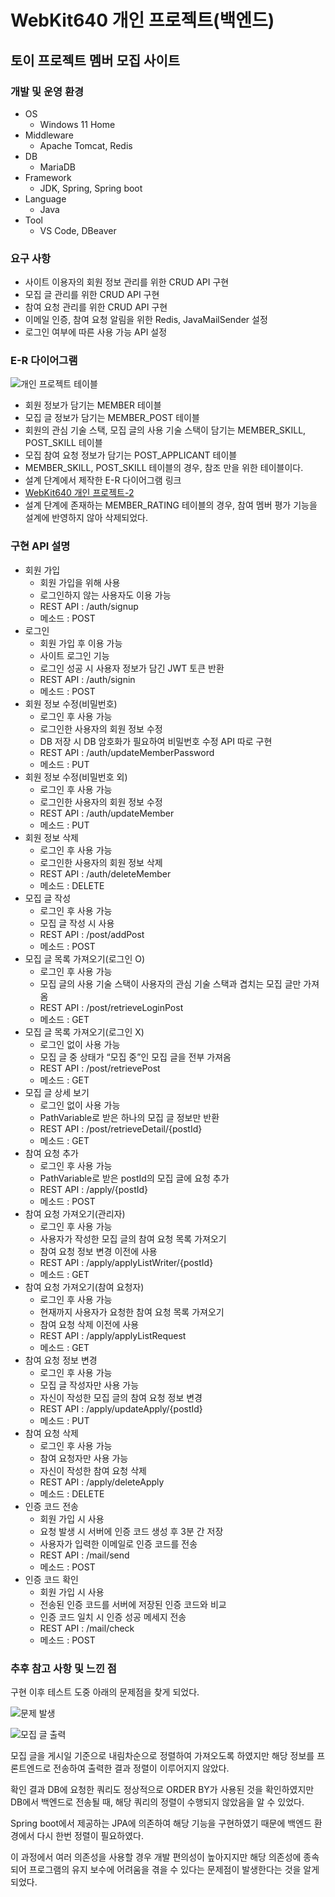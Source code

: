# WebKit640 개인 프로젝트(백엔드)

## 토이 프로젝트 멤버 모집 사이트

### 개발 및 운영 환경

- OS
  - Windows 11 Home
- Middleware
  - Apache Tomcat, Redis
- DB
  - MariaDB
- Framework
  - JDK, Spring, Spring boot
- Language
  - Java
- Tool
  - VS Code, DBeaver

### 요구 사항

- 사이트 이용자의 회원 정보 관리를 위한 CRUD API 구현
- 모집 글 관리를 위한 CRUD API 구현
- 참여 요청 관리를 위한 CRUD API 구현
- 이메일 인증, 참여 요청 알림을 위한 Redis, JavaMailSender 설정
- 로그인 여부에 따른 사용 가능 API 설정

### E-R 다이어그램

![개인 프로젝트 테이블](https://github.com/KitStu17/toy-project-spring/assets/93969485/a1ed2fb0-2a07-42be-87cc-e8ada74783ee)

- 회원 정보가 담기는 MEMBER 테이블
- 모집 글 정보가 담기는 MEMBER_POST 테이블
- 회원의 관심 기술 스택, 모집 글의 사용 기술 스택이 담기는 MEMBER_SKILL, POST_SKILL 테이블
- 모집 참여 요청 정보가 담기는 POST_APPLICANT 테이블
- MEMBER_SKILL, POST_SKILL 테이블의 경우, 참조 만을 위한 테이블이다.
- 설계 단계에서 제작한 E-R 다이어그램 링크
- [WebKit640 개인 프로젝트-2](https://brash-draw-d7b.notion.site/WebKit640-2-5502e0dc5c664e3080f8fdd920d5f186?pvs=4)
- 설계 단계에 존재하는 MEMBER_RATING 테이블의 경우, 참여 멤버 평가 기능을 설계에 반영하지 않아 삭제되었다.

### 구현 API 설명

- 회원 가입
  - 회원 가입을 위해 사용
  - 로그인하지 않는 사용자도 이용 가능
  - REST API : /auth/signup
  - 메소드 : POST
- 로그인
  - 회원 가입 후 이용 가능
  - 사이트 로그인 기능
  - 로그인 성공 시 사용자 정보가 담긴 JWT 토큰 반환
  - REST API : /auth/signin
  - 메소드 : POST
- 회원 정보 수정(비밀번호)
  - 로그인 후 사용 가능
  - 로그인한 사용자의 회원 정보 수정
  - DB 저장 시 DB 암호화가 필요하여 비밀번호 수정 API 따로 구현
  - REST API : /auth/updateMemberPassword
  - 메소드 : PUT
- 회원 정보 수정(비밀번호 외)
  - 로그인 후 사용 가능
  - 로그인한 사용자의 회원 정보 수정
  - REST API : /auth/updateMember
  - 메소드 : PUT
- 회원 정보 삭제
  - 로그인 후 사용 가능
  - 로그인한 사용자의 회원 정보 삭제
  - REST API : /auth/deleteMember
  - 메소드 : DELETE
- 모집 글 작성
  - 로그인 후 사용 가능
  - 모집 글 작성 시 사용
  - REST API : /post/addPost
  - 메소드 : POST
- 모집 글 목록 가져오기(로그인 O)
  - 로그인 후 사용 가능
  - 모집 글의 사용 기술 스택이 사용자의 관심 기술 스택과 겹치는 모집 글만 가져옴
  - REST API : /post/retrieveLoginPost
  - 메소드 : GET
- 모집 글 목록 가져오기(로그인 X)
  - 로그인 없이 사용 가능
  - 모집 글 중 상태가 “모집 중”인 모집 글을 전부 가져옴
  - REST API : /post/retrievePost
  - 메소드 : GET
- 모집 글 상세 보기
  - 로그인 없이 사용 가능
  - PathVariable로 받은 하나의 모집 글 정보만 반환
  - REST API : /post/retrieveDetail/{postId}
  - 메소드 : GET
- 참여 요청 추가
  - 로그인 후 사용 가능
  - PathVariable로 받은 postId의 모집 글에 요청 추가
  - REST API : /apply/{postId}
  - 메소드 : POST
- 참여 요청 가져오기(관리자)
  - 로그인 후 사용 가능
  - 사용자가 작성한 모집 글의 참여 요청 목록 가져오기
  - 참여 요청 정보 변경 이전에 사용
  - REST API : /apply/applyListWriter/{postId}
  - 메소드 : GET
- 참여 요청 가져오기(참여 요청자)
  - 로그인 후 사용 가능
  - 현재까지 사용자가 요청한 참여 요청 목록 가져오기
  - 참여 요청 삭제 이전에 사용
  - REST API : /apply/applyListRequest
  - 메소드 : GET
- 참여 요청 정보 변경
  - 로그인 후 사용 가능
  - 모집 글 작성자만 사용 가능
  - 자신이 작성한 모집 글의 참여 요청 정보 변경
  - REST API : /apply/updateApply/{postId}
  - 메소드 : PUT
- 참여 요청 삭제
  - 로그인 후 사용 가능
  - 참여 요청자만 사용 가능
  - 자신이 작성한 참여 요청 삭제
  - REST API : /apply/deleteApply
  - 메소드 : DELETE
- 인증 코드 전송
  - 회원 가입 시 사용
  - 요청 발생 시 서버에 인증 코드 생성 후 3분 간 저장
  - 사용자가 입력한 이메일로 인증 코드를 전송
  - REST API : /mail/send
  - 메소드 : POST
- 인증 코드 확인
  - 회원 가입 시 사용
  - 전송된 인증 코드를 서버에 저장된 인증 코드와 비교
  - 인증 코드 일치 시 인증 성공 메세지 전송
  - REST API : /mail/check
  - 메소드 : POST

### 추후 참고 사항 및 느낀 점

구현 이후 테스트 도중 아래의 문제점을 찾게 되었다.

![문제 발생](https://github.com/KitStu17/toy-project-spring/assets/93969485/c388b470-641e-4e19-8ad3-285d070ae898)

![모집 글 출력](https://github.com/KitStu17/toy-project-spring/assets/93969485/375e091e-09da-4e77-80ba-a186f9a30f2a)

모집 글을 게시일 기준으로 내림차순으로 정렬하여 가져오도록 하였지만 해당 정보를 프론트엔드로 전송하여 출력한 결과 정렬이 이루어지지 않았다.

확인 결과 DB에 요청한 쿼리도 정상적으로 ORDER BY가 사용된 것을 확인하였지만 DB에서 백엔드로 전송될 때, 해당 쿼리의 정렬이 수행되지 않았음을 알 수 있었다.

Spring boot에서 제공하는 JPA에 의존하여 해당 기능을 구현하였기 때문에 백엔드 환경에서 다시 한번 정렬이 필요하였다.

이 과정에서 여러 의존성을 사용할 경우 개발 편의성이 높아지지만 해당 의존성에 종속되어 프로그램의 유지 보수에 어려움을 겪을 수 있다는 문제점이 발생한다는 것을 알게 되었다.

